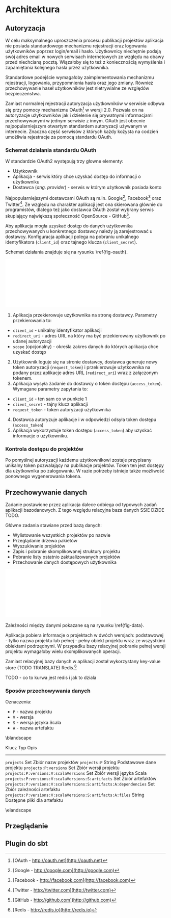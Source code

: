 # Architektura #


## Autoryzacja ##

W celu maksymalnego uproszczenia procesu publikacji projektów aplikacja nie posiada standardowego mechanizmu rejestracji oraz logowania użytkowników poprzez login/email i hasło. Użytkownicy niechętnie podają swój adres email w nowych serwisach internetowych ze względu na obawy przed niechcianą pocztą. Wiązałoby się to też z koniecznością wymyślenia i zapamiętania kolejnego hasła przez użytkownika.

Standardowe podejście wymagałoby zaimplementowania mechanizmu rejestracji, logowania, przypomnienia hasła oraz jego zmiany. Również przechowywanie haseł użytkowników jest nietrywialne ze względów bezpieczeństwa.

Zamiast normalnej rejestracji autoryzacja użytkowników w serwisie odbywa się przy pomocy mechanizmu OAuth[^1] w wersji 2.0. Pozwala on na autoryzacje użytkowników jak i dzielenie się prywatnymi informacjami przechowywanymi w jednym serwisie z innym. OAuth jest obecnie najpopularniejszym otwartym standardem autoryzacji używanym w internecie. Znaczna część serwisów z których każdy kożysta na codzień umożliwia rejestracje za pomocą standardu OAuth. 

### Schemat działania standardu OAuth ###

W standardzie OAuth2 występują trzy głowne elementy:

  * Użytkownik
  * Aplikacja - serwis który chce uzyskać dostęp do informacji o użytkowniku
  * Dostawca (_ang. provider_) - serwis w którym użytkownik posiada konto

Najpopularniejszymi dostawcami OAuth są m.in. Google[^2], Facebook[^3] oraz Twitter[^4]. Ze względu na charakter aplikacji jest ona skierowana głównie do programistów, dlatego też jako dostawca OAuth został wybrany serwis skupiający największą społeczność OpenSource - GitHub[^5].

Aby aplikacja mogła uzyskać dostęp do danych użytkownika przechowywanych u konkretnego dostawcy należy ją zarejestrować u dostawcy. Konfiguracja aplikacji polega na pobraniu unikalnego identyfikatora (`client_id`) oraz tajnego klucza (`client_secret`).

Schemat działania znajduje się na rysunku \ref{fig-oauth}.


![Schemat działania standardu OAuth\label{fig-oauth}](assets/oauth.pdf)

1. Aplikacja przekierowuje użytkownika na stronę dostawcy. Parametry przekierowania to:
  * `client_id` - unikalny identyfikator aplikacji
  * `redirect_uri` - adres URL na który ma być przekierowany użytkownik po udanej autoryzacji
  * `scope` (opcjonalny) - określa zakres danych do których aplikacja chce uzyskać dostęp
2. Użytkownik loguje się na stronie dostawcy, dostawca generuje nowy token autoryzacji (`request_token`) i przekierowuje użytkownika na podany przez aplikacje adres URL (`redirect_uri`) wraz z załączonym tokenem.
3. Aplikacja wysyła żadanie do dostawcy o token dostępu (`access_token`). Wymagane parametry zapytania to:
  * `client_id` - ten sam co w punkcie 1
  * `client_secret` - tajny klucz aplikacji
  * `request_token` - token autoryzacji użytkownika
4. Dostawca autoryzuje aplikacje i w odpowiedzi odsyła token dostępu (`access_token`)
5. Aplikacja wykorzystuje token dostępu (`access_token`) aby uzyskać informacje o użytkowniku.


### Kontrola dostępu do projektów ###

Po pomyślnej autoryzacji każdemu użytkownikowi zostaje przypisany unikalny token pozwalający na publikacje projektów. Token ten jest dostępy dla użytkownika po zalogowaniu. W razie potrzeby istnieje także możliwość ponownego wygenerowania tokena.



## Przechowywanie danych ##

Zadanie postawione przez aplikacja dalece odbiega od typowych zadań aplikacji bazodanowych. Z tego względu relacyjna baza danych SSIE DZIDE TODO.

Główne zadania stawiane przed bazą danych:

* Wylistowanie wszystkich projektów po nazwie
* Przeglądanie drzewa pakietów
* Wyszukiwanie projektów
* Zapis i pobranie skomplikowanej struktury projektu
* Pobranie listy ostatnio zaktualizowanych projektów
* Przechowanie danych dostępowych użytkownika


<!--
http://yuml.me/edit/d0d4436b

[Project|+name;+description]++1-1..*[Version|+id]
[Project]0..*-1<>[User|+login;+email;+name]
[Version]++1-1..*[ScalaVersion|+id]
[ScalaVersion]++1-1..*[Artifact]
[Artifact|+id;+groupId]++-0..*[Dependency|+groupId;+artifactId;+version;+scope]
[Artifact]<>-1..*[ArtifactFile|+type]
-->

![Schemat bazy danych\label{fig-data}](assets/data.pdf)

Zależności między danymi pokazane są na rysunku \ref{fig-data}.

Aplikacja pobiera informacje o projektach w dwóch wersjach: podstawowej - tylko nazwa projektu lub pełnej - pełny obiekt projektu wraz ze wszystkimi obiektami podrzędnymi. W przypadku bazy relacyjnej pobranie pełnej wersji projektu wymagałoby wielu skomplikowanych operacji.

Zamiast relacyjnej bazy danych w aplikacji został wykorzystany key-value store (TODO TRANSLATE) Redis.[^6]

TODO - co to kurwa jest redis i jak to dziala

### Sposów przechowywania danych ###

Oznaczenia:

* `P` - nazwa projektu
* `V` - wersja
* `S` - wersja języka Scala
* `A` - nazwa artefaktu

\blandscape

Klucz                                                                 Typ         Opis
-------------------------------------------------------------------   --------    -------------------
`projects`                                                            Set         Zbiór nazw projektów
`projects:P`                                                          String      Podstawowe dane projektu
`projects:P:versions`                                                 Set         Zbiór wersji projektu
`projects:P:versions:V:scalaVersions`                                 Set         Zbiór wersji języka Scala
`projects:P:versions:V:scalaVersions:S:artifacts`                     Set         Zbiór artefaktów
`projects:P:versions:V:scalaVersions:S:artifacts:A:dependencies`      Set         Zbiór zależności artefaktu
`projects:P:versions:V:scalaVersions:S:artifacts:A:files`             String      Dostępne pliki dla artefaktu

\elandscape

## Przeglądanie

## Plugin do sbt


 [^1]: [OAuth - http://oauth.net](http://oauth.net)

 [^2]: [Google - http://google.com](http://google.com)

 [^3]: [Facebook - http://facebook.com](http://facebook.com)

 [^4]: [Twitter - http://twitter.com](http://twitter.com)

 [^5]: [GitHub - http://github.com](http://github.com)

 [^6]: [Redis - http://redis.io](http://redis.io)
